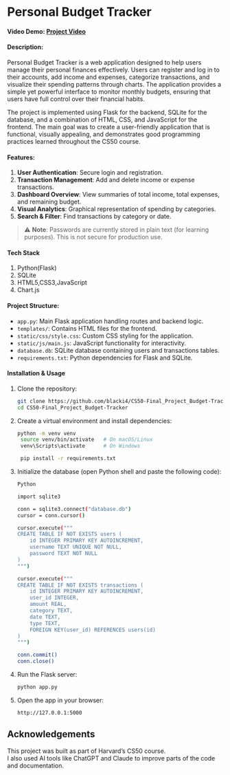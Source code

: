 # Personal Budget Tracker

#### Video Demo: [Project Video](https://youtu.be/ozGZeTTJ9NQ)

#### Description:

Personal Budget Tracker is a web application designed to help users manage their personal finances effectively. Users can register and log in to their accounts, add income and expenses, categorize transactions, and visualize their spending patterns through charts. The application provides a simple yet powerful interface to monitor monthly budgets, ensuring that users have full control over their financial habits.

The project is implemented using Flask for the backend, SQLite for the database, and a combination of HTML, CSS, and JavaScript for the frontend. The main goal was to create a user-friendly application that is functional, visually appealing, and demonstrates good programming practices learned throughout the CS50 course.

#### Features:

1. **User Authentication**: Secure login and registration.
2. **Transaction Management**: Add and delete income or expense transactions.
3. **Dashboard Overview**: View summaries of total income, total expenses, and remaining budget.
4. **Visual Analytics**: Graphical representation of spending by categories.
5. **Search & Filter**: Find transactions by category or date.

> ⚠️ **Note**: Passwords are currently stored in plain text (for learning purposes). This is not secure for production use.  


#### Tech Stack
1. Python(Flask)
2. SQLite
3. HTML5,CSS3,JavaScript
4. Chart.js

#### Project Structure:

- `app.py`: Main Flask application handling routes and backend logic.
- `templates/`: Contains HTML files for the frontend.
- `static/css/style.css`: Custom CSS styling for the application.
- `static/js/main.js`: JavaScript functionality for interactivity.
- `database.db`: SQLite database containing users and transactions tables.
- `requirements.txt`: Python dependencies for Flask and SQLite.

#### Installation & Usage

1. Clone the repository:
   ```bash
   git clone https://github.com/blacki4/CS50-Final_Project_Budget-Tracker.git
   cd CS50-Final_Project_Budget-Tracker
   ```
2. Create a virtual environment and install dependencies:
   ```bash
   python -m venv venv
    source venv/bin/activate   # On macOS/Linux
    venv\Scripts\activate      # On Windows

    pip install -r requirements.txt
   ```
3. Initialize the database (open Python shell and paste the following code):
   ```bash
   Python
   
   import sqlite3

   conn = sqlite3.connect("database.db")
   cursor = conn.cursor()
   
   cursor.execute("""
   CREATE TABLE IF NOT EXISTS users (
       id INTEGER PRIMARY KEY AUTOINCREMENT,
       username TEXT UNIQUE NOT NULL,
       password TEXT NOT NULL
   )
   """)
   
   cursor.execute("""
   CREATE TABLE IF NOT EXISTS transactions (
       id INTEGER PRIMARY KEY AUTOINCREMENT,
       user_id INTEGER,
       amount REAL,
       category TEXT,
       date TEXT,
       type TEXT,
       FOREIGN KEY(user_id) REFERENCES users(id)
   )
   """)
   
   conn.commit()
   conn.close()

   ```
4. Run the Flask server:
   ```bash
   python app.py
   ```
5. Open the app in your browser:
    ```bash
    http://127.0.0.1:5000
    ```

## Acknowledgements
This project was built as part of Harvard’s CS50 course.  
I also used AI tools like ChatGPT and Claude to improve parts of the code and documentation.  


